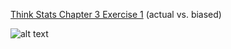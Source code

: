 [Think Stats Chapter 3 Exercise 1](http://greenteapress.com/thinkstats2/html/thinkstats2004.html#toc31) (actual vs. biased)

![alt text](dsp/statistics/thinkstats2/code/figure_1.png "Figure 1")
